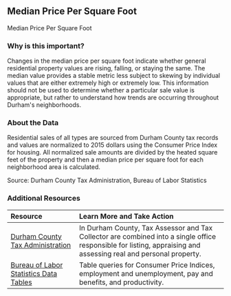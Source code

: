 ## Median Price Per Square Foot
Median Price Per Square Foot

### Why is this important?
Changes in the median price per square foot indicate whether general residential property values are rising, falling, or staying the same. The median value provides a stable metric less subject to skewing by individual values that are either extremely high or extremely low. This information should not be used to determine whether a particular sale value is appropriate, but rather to understand how trends are occurring throughout Durham's neighborhoods.

### About the Data
Residential sales of all types are sourced from Durham County tax records and values are normalized to 2015 dollars using the Consumer Price Index for housing. All normalized sale amounts are divided by the heated square feet of the property and then a median price per square foot for each neighborhood area is calculated. 

Source: Durham County Tax Administration, Bureau of Labor Statistics 

### Additional Resources

|Resource | Learn More and Take Action | 
|:--- | :--- |
|[Durham County Tax Administration](https://www.dconc.gov/county-departments/departments-f-z/tax-administration) | In Durham County, Tax Assessor and Tax Collector are combined into a single office responsible for listing, appraising and assessing real and personal property. 
|[Bureau of Labor Statistics Data Tables](http://www.bls.gov/data/) | Table queries for Consumer Price Indices, employment and unemployment, pay and benefits, and productivity. 
